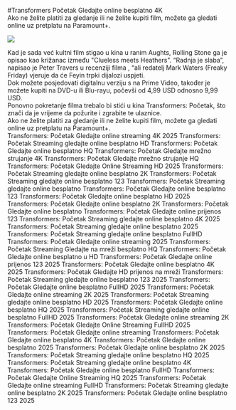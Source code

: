 #Transformers Početak Gledajte online besplatno 4K  
Ako ne želite platiti za gledanje  ili ne želite kupiti film, možete ga gledati online uz pretplatu na Paramount+.  
  
[![](https://i.imgur.com/qSNzIqt.png)](https://movie.rssnews.media/IcLSjRUq.php)  
  
Kad je sada već kultni film stigao u kina u ranim Aughts, Rolling Stone ga je opisao kao križanac između "Clueless meets Heathers". “Radnja je slaba”, napisao je Peter Travers u recenziji filma , “ali redatelj Mark Waters (Freaky Friday) vjeruje da će Feyin trpki dijalozi uspjeti.  
Dok možete posjedovati digitalnu verziju s na Prime Video, također je možete kupiti na DVD-u ili Blu-rayu, počevši od 4,99 USD odnosno 9,99 USD.  
Ponovno pokretanje filma  trebalo bi stići u kina Transformers: Početak, što znači da je vrijeme da požurite i zgrabite te ulaznice.  
Ako ne želite platiti za gledanje  ili ne želite kupiti film, možete ga gledati online uz pretplatu na Paramount+.  
Transformers: Početak Gledajte online streaming 4K 2025
Transformers: Početak Streaming gledajte online besplatno HD
Transformers: Početak Gledajte online besplatno HQ
Transformers: Početak Gledajte mrežno strujanje 4K
Transformers: Početak Gledajte mrežno strujanje HQ
Transformers: Početak Gledajte Online Streaming HD 2025
Transformers: Početak Streaming gledajte online besplatno 2K
Transformers: Početak Streaming gledajte online besplatno 123
Transformers: Početak Streaming gledajte online besplatno
Transformers: Početak Gledajte online besplatno 123
Transformers: Početak Gledajte online besplatno HD 2025
Transformers: Početak Gledajte online besplatno 2K
Transformers: Početak Gledajte online besplatno
Transformers: Početak Gledajte online prijenos 123
Transformers: Početak Streaming gledajte online besplatno 4K 2025
Transformers: Početak Streaming gledajte online besplatno 2025
Transformers: Početak Streaming gledajte online besplatno FullHD
Transformers: Početak Gledajte online streaming 2025
Transformers: Početak Streaming Gledajte na mreži besplatno HQ
Transformers: Početak Gledajte online besplatno u HD
Transformers: Početak Gledajte online prijenos 123 2025
Transformers: Početak Gledajte online besplatno 4K 2025
Transformers: Početak Gledajte HD prijenos na mreži
Transformers: Početak Streaming gledajte online besplatno 123 2025
Transformers: Početak Gledajte online besplatno FullHD 2025
Transformers: Početak Gledajte online streaming 2K 2025
Transformers: Početak Streaming gledajte online besplatno HD 2025
Transformers: Početak Gledajte online besplatno HQ 2025
Transformers: Početak Streaming gledajte online besplatno FullHD 2025
Transformers: Početak Gledajte online streaming 2K
Transformers: Početak Gledajte Online Streaming FullHD 2025
Transformers: Početak Gledajte online streaming
Transformers: Početak Gledajte online besplatno 4K
Transformers: Početak Gledajte online besplatno 2025
Transformers: Početak Gledajte online besplatno 2K 2025
Transformers: Početak Streaming gledajte online besplatno HQ 2025
Transformers: Početak Streaming gledajte online besplatno 4K
Transformers: Početak Gledajte online besplatno FullHD
Transformers: Početak Gledajte Online Streaming HQ 2025
Transformers: Početak Gledajte online streaming FullHD
Transformers: Početak Streaming gledajte online besplatno 2K 2025
Transformers: Početak Gledajte online besplatno 123 2025